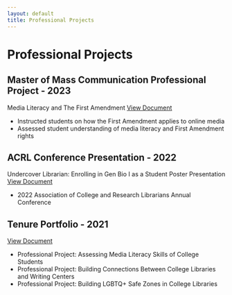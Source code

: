 ```yaml
---
layout: default
title: Professional Projects
---
```


# Professional Projects

## Master of Mass Communication Professional Project - 2023
Media Literacy and The First Amendment
[View Document](https://docs.google.com/document/d/1Y_9EQjGvano1JyXRpXpZd6SEOY34oQC9/edit?usp=share_link&ouid=111099948201186544509&rtpof=true&sd=true)
* Instructed students on how the First Amendment applies to online media
* Assessed student understanding of media literacy and First Amendment rights

## ACRL Conference Presentation - 2022
Undercover Librarian: Enrolling in Gen Bio I as a Student
Poster Presentation 
[View Document](https://www.canva.com/design/DAFKPiDg92w/pe9Ezrnt_WQlvxshSE3pgw/edit?utm_content=DAFKPiDg92w&utm_campaign=designshare&utm_medium=link2&utm_source=sharebutton)
* 2022 Association of College and Research Librarians Annual Conference  

## Tenure Portfolio - 2021
[View Document](https://drive.google.com/file/d/1YgeyYWyUuyChvuDngv8UvhkkOpNpE3wP/view?usp=share_link)
* Professional Project: Assessing Media Literacy Skills of College Students
* Professional Project: Building Connections Between College Libraries and Writing Centers
* Professional Project: Building LGBTQ+ Safe Zones in College Libraries